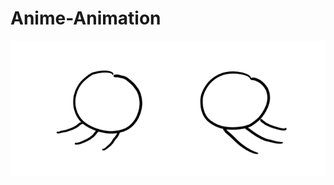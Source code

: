 # Anime-Animation
![Blinking gif](https://github.com/GucciGerm/Anime-Animation/blob/master/blinking_made_easy.gif)